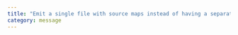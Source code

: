 ```yaml
---
title: "Emit a single file with source maps instead of having a separate file."
category: message
---
```

